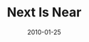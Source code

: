 ---
layout: media
category: media
series: "Next"
title: "Next Is Near "
date: 2010-01-25
description: "Brian Tome talks about how God uses our feelings to move us forward."
video: "https://s3.amazonaws.com/crossroadsvideomessages/Next4.mp4"
video-poster: "https://www.crossroads.net/uploadedfiles/Next4-still.jpg"
---